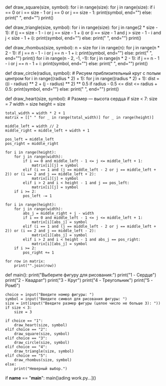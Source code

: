 
def draw_square(size, symbol):
    for i in range(size):
        for j in range(size):
            if i == 0 or i == size - 1 or j == 0 or j == size - 1:
                print(symbol, end="")
            else:
                print(" ", end="")
        print()


def draw_triangle(size, symbol):
    for i in range(size):
        for j in range(2 * size - 1):
            if (j == size - 1 - i or j == size - 1 + i) or (i == size - 1 and j > size - 1 - i and j < size - 1 + i):
                print(symbol, end="")
            else:
                print(" ", end="")
        print()


def draw_rhombus(size, symbol):
    n = size
    for i in range(n):
        for j in range(n * 2 - 1):
            if j == n - 1 - i or j == n - 1 + i:
                print(symbol, end="")
            else:
                print(" ", end="")
        print()
    for i in range(n - 2, -1, -1):
        for j in range(n * 2 - 1):
            if j == n - 1 - i or j == n - 1 + i:
                print(symbol, end="")
            else:
                print(" ", end="")
        print()


def draw_circle(radius, symbol):
    # Рисуем приблизительный круг с полым центром
    for i in range((radius * 2) + 1):
        for j in range((radius * 2) + 1):
            dist = ((i - radius) ** 2 + (j - radius) ** 2) ** 0.5
            if radius - 0.5 <= dist <= radius + 0.5:
                print(symbol, end="")
            else:
                print(" ", end="")
        print()


def draw_heart(size, symbol):
    # Размер — высота сердца
    if size < 7:
        size = 7
    width = size
    height = size

    total_width = width * 2 + 1
    matrix = [[" " for _ in range(total_width)] for _ in range(height)]

    middle_left = width // 2
    middle_right = middle_left + width + 1

    pos_left = middle_left
    pos_right = middle_right

    for i in range(height):
        for j in range(width):
            if i == 0 and middle_left - 1 <= j <= middle_left + 1:
                matrix[i][j] = symbol
            elif (i == 1 and (j == middle_left - 2 or j == middle_left + 2)) or (i == 2 and j == middle_left + 2):
                matrix[i][j] = symbol
            elif i > 2 and i < height - 1 and j == pos_left:
                matrix[i][j] = symbol
        if i >= 2:
            pos_left -= 1

    for i in range(height):
        for j in range(width):
            abs_j = middle_right + j - width
            if i == 0 and middle_left - 1 <= j <= middle_left + 1:
                matrix[i][abs_j] = symbol
            elif (i == 1 and (j == middle_left - 2 or j == middle_left + 2)) or (i == 2 and j == middle_left - 2):
                matrix[i][abs_j] = symbol
            elif i > 2 and i < height - 1 and abs_j == pos_right:
                matrix[i][abs_j] = symbol
        if i >= 2:
            pos_right += 1

    for row in matrix:
        print("".join(row))


def main():
    print("Выберите фигуру для рисования:")
    print("1 - Сердце")
    print("2 - Квадрат")
    print("3 - Круг")
    print("4 - Треугольник")
    print("5 - Ромб")

    choice = input("Введите номер фигуры: ")
    symbol = input("Введите символ для рисования фигуры: ")
    size = int(input("Введите размер фигуры (целое число не больше 3): "))
    if size < 3:
        size = 3

    if choice == "1":
        draw_heart(size, symbol)
    elif choice == "2":
        draw_square(size, symbol)
    elif choice == "3":
        draw_circle(size, symbol)
    elif choice == "4":
        draw_triangle(size, symbol)
    elif choice == "5":
        draw_rhombus(size, symbol)
    else:
        print("Неверный выбор.")


if __name__ == "__main__":
    main()ading work.py…]()
